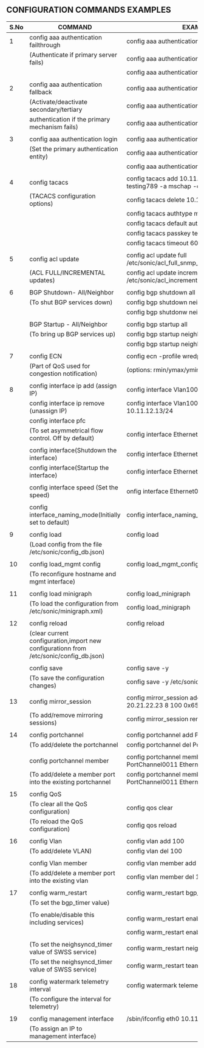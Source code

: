 ## CONFIGURATION COMMANDS EXAMPLES

| S.No |COMMAND | EXAMPLE |
| ----| ------- | --------- |
|   1  |  config aaa authentication failthrough        | config aaa authentication failthrough enable  |
|	   | (Authenticate if primary server fails)        | config aaa authentication failthrough disable  | 
|	   |											   | config aaa authentication failthrough default  |
|	   |											   |												|
|   2  |  config aaa authentication fallback		   | config aaa authentication fallback enable    |
|	   |(Activate/deactivate secondary/tertiary 	   | config aaa authentication fallback disable   |
|      |authentication if the primary mechanism fails) | config aaa authentication fallback default   |
|  	   | 			   								   | 											  |
|	3  | config aaa authentication login			   | config aaa authentication login tacacs+  	  |
|	   | (Set the primary authentication entity)	   | config aaa authentication login local		  |
|      |											   | config aaa authentication login default      |
|	   |  											   | 											  |
|	4  |  config tacacs								   | config tacacs add 10.11.12.13 -t 10 -k testing789 -a mschap -o 50 -p 9	|
|	   | (TACACS configuration options)				   | config tacacs delete 10.11.12.13			  |
|      | 											   | config tacacs authtype mschap				  |
|	   |											   | config tacacs default authtype				  |
|      |											   | config tacacs passkey testing123			  |
|	   |											   | config tacacs timeout 60					  |
|	   | 							   				   |											  |
|	5  | config acl	update				 	     	   | config acl update full /etc/sonic/acl_full_snmp_1_2_ssh_4.json |
|	   | (ACL FULL/INCREMENTAL updates)				   | config acl update incremental /etc/sonic/acl_incremental_snmp_1_3_ssh_4.json |		
|	   | 											   | 		
|	6  | 	BGP Shutdown- All/Neighbor				   | config bgp shutdown all  					  |
|	   |   (To shut BGP services down)				   | config bgp shutdown neighbor 192.168.1.124	  |
|	   | 											   | config bgp shutdonw neighbor SONIC02SPINE	  |
|	   | 											   | 
|	   | 	BGP Startup - All/Neighbor				   | config bgp startup all
|	   |   (To bring up BGP services up)			   | config bgp startup neighbor 192.168.1.124	  |
|	   | 											   | config bgp startup neighbor SONIC02SPINE	  |
|	   | 											   | 
|	7  | config ECN									   | config ecn -profile wredprofileabcd -rmax 100|
|	   | (Part of QoS used for congestion notification)| (options: rmin/ymax/ymin/gmax/gmin)          |
|	   | 											   | 											  |				
|	8  | config interface ip add (assign IP)		   | config interface Vlan100 ip add 10.11.12.13/24 |
|	   | config interface ip remove	(unassign IP)	   | config interface Vlan100 ip remove 10.11.12.13/24 |
|	   | config interface pfc 						   | 												   |
|	   | (To set asymmetrical flow control. Off by default)|config interface Ethernet0 pfc asymmetric on   |
|	   | 											   | 												   |
|	   | config interface(Shutdown the interface)	   | config interface Ethernet0 shutdown			   |
|	   | config interface(Startup the interface)	   | config interface Ethernet0 startup				   |
|	   | 											   | 												   |
|	   | config interface speed (Set the speed)		   | onfig interface Ethernet0 speed 40000			   |
|	   | 											   | 												   |
|	   | config interface_naming_mode(Initially set to default)| config interface_naming_mode alias		   |
|	   | 											   | 												   |
|	9  | config load								   | config load									   |
|	   | (Load config from the file /etc/sonic/config_db.json)| 										   |
|	   | 											   | 												   |
|  10  | config load_mgmt config					   | config load_mgmt_config						   |
|	   | (To reconfigure hostname and mgmt interface)  | 												   |
|	   | 											   | 												   |
|  11  | config load minigraph						   | config load_minigraph							   |
|	   | (To load the configuration from /etc/sonic/minigraph.xml)|config load_minigraph				   |
|	   | 											   | 												   |
|  12  | config reload								   | config reload									   |
|	   | (clear current configuration,import new configurationn from /etc/sonic/config_db.json)| 		   |
|	   | 											   | 												   |
|	   | config save								   | config save -y									   |
|	   | (To save the configuration changes)		   | config save -y /etc/sonic/config2.json			   |
|	   | 											   | 												   |
|  13  | config mirror_session						   | config mirror_session add mrr_abcd 1.2.3.4 20.21.22.23 8 100 0x6558 0|
|	   | (To add/remove mirroring sessions)		       | config mirror_session remove mrr_abcd			   |
|	   | 											   | 												   |
|  14  | config portchannel							   | config portchannel add PortChannel0011			   |
|	   | (To add/delete the portchannel			       | config portchannel del PortChannel0011			   |
|	   | 											   | 												   |
|	   | config portchannel member					   | config portchannel member add PortChannel0011 Ethernet4|
|	   | (To add/delete a member port into the existing portchannel| config portchannel member del PortChannel0011 Ethernet4|
|	   | 											   | 												   |
|  15  | config QoS									   | 												   |
|	   | (To clear all the QoS configuration)		   | config qos clear								   |
|	   | (To reload the QoS configuration)			   | config qos reload								   |
|	   | 											   | 												   |
|  16  | config Vlan								   | config vlan add 100							   |
|	   | (To add/delete VLAN)						   | config vlan del 100							   |
|	   | 											   | 												   |
|	   | config Vlan member							   | config vlan member add 100 Ethernet0			   |
|	   | (To add/delete a member port into the existing vlan| config vlan member del 100 Ethernet0	       |
|	   | 											   | 												   |
|  17  | config warm_restart						   | config warm_restart bgp_timer 1000				   |
|	   | (To set the bgp_timer value)				   | 											       |
|      |											   |												   |
|	   | (To enable/disable this including services)   | config warm_restart enable						   |
|	   | 											   | config warm_restart enable swss		    	   | 
|	   | 											   | 												   |
|	   | (To set the neighsyncd_timer value	of SWSS service)| 	config warm_restart neighsyncd_timer 2000  |
|	   | (To set the neighsyncd_timer value	of SWSS service)|	config warm_restart teamsyncd_timer 3000   | 
|	   | 											   | 												   |
| 18   | config watermark telemetry interval 		   | config watermark telemetry interval 999		   |
|	   | (To configure the interval for telemetry)	   | 												   |
|	   | 											   | 												   |
| 19   | config management interface				   | /sbin/ifconfig eth0 10.11.12.13/24				   |
|	   | (To assign an IP to management interface)	   | 												   |

